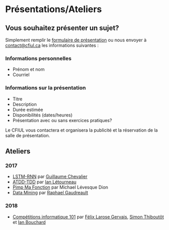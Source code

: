 # Présentations/Ateliers

## Vous souhaitez présenter un sujet?

Simplement remplir le [formulaire de présentation](https://goo.gl/forms/hC37L7mGgvoBotlc2) ou nous envoyer à contact@cfiul.ca les informations suivantes :

### Informations personnelles

- Prénom et nom
- Courriel

### Informations sur la présentation

- Titre
- Description
- Durée estimée
- Disponibilités (dates/heures)
- Présentation avec ou sans exercices pratiques?

Le CFIUL vous contactera et organisera la publicité et la réservation
de la salle de présentation.


## Ateliers

### 2017
- [LSTM-RNN](https://github.com/CFI-UL/presentations/tree/master/2017-lstm-rnn) par [Guillaume Chevalier](https://github.com/guillaume-chevalier)
- [ATDD-TDD](https://github.com/CFI-UL/presentations/tree/master/2017-atdd-tdd) par [Ian Létourneau](https://github.com/ianlet)
- [Pimp Ma Fonction](https://github.com/CFI-UL/presentations/tree/master/2017-pimp-ma-fonction) par Michael Lévesque Dion
- [Data Mining](https://github.com/CFI-UL/presentations/tree/master/2017-data-mining) par [Raphael Gaudreault](https://github.com/raphaelgodro)

### 2018
- [Compétitions informatique 101](https://github.com/CFI-UL/presentations/tree/master/2018-competitions-informatique-101) par [Félix Larose Gervais](https://github.com/filedesless), [Simon Thiboutôt](https://github.com/masterT) et [Ian Bouchard](https://github.com/corb3nik)
